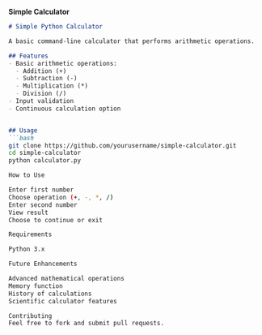 **Simple Calculator**

```markdown
# Simple Python Calculator

A basic command-line calculator that performs arithmetic operations.

## Features
- Basic arithmetic operations:
  - Addition (+)
  - Subtraction (-)
  - Multiplication (*)
  - Division (/)
- Input validation
- Continuous calculation option


## Usage
```bash
git clone https://github.com/yourusername/simple-calculator.git
cd simple-calculator
python calculator.py

How to Use

Enter first number
Choose operation (+, -, *, /)
Enter second number
View result
Choose to continue or exit

Requirements

Python 3.x

Future Enhancements

Advanced mathematical operations
Memory function
History of calculations
Scientific calculator features

Contributing
Feel free to fork and submit pull requests.

